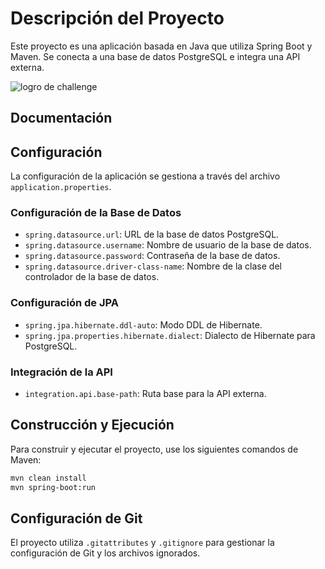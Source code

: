 # Descripción del Proyecto
Este proyecto es una aplicación basada en Java que utiliza Spring Boot y Maven. Se conecta a una base de datos PostgreSQL e integra una API externa.

![logro de challenge]([src/main/resources/static/badge_literalura.png](https://github.com/AlexGolik/Challenge_LiterAlura/blob/8a75635b67c293acb9b7df0a77807ab46fd84153/src/main/resources/static/badge%20literalura.png))



## Documentación

## Configuración
La configuración de la aplicación se gestiona a través del archivo `application.properties`.

### Configuración de la Base de Datos
- `spring.datasource.url`: URL de la base de datos PostgreSQL.
- `spring.datasource.username`: Nombre de usuario de la base de datos.
- `spring.datasource.password`: Contraseña de la base de datos.
- `spring.datasource.driver-class-name`: Nombre de la clase del controlador de la base de datos.

### Configuración de JPA
- `spring.jpa.hibernate.ddl-auto`: Modo DDL de Hibernate.
- `spring.jpa.properties.hibernate.dialect`: Dialecto de Hibernate para PostgreSQL.

### Integración de la API
- `integration.api.base-path`: Ruta base para la API externa.

## Construcción y Ejecución
Para construir y ejecutar el proyecto, use los siguientes comandos de Maven:

```sh
mvn clean install
mvn spring-boot:run
```

## Configuración de Git
El proyecto utiliza `.gitattributes` y `.gitignore` para gestionar la configuración de Git y los archivos ignorados.


